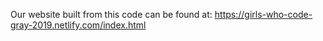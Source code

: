 Our website built from this code can be found at:
https://girls-who-code-gray-2019.netlify.com/index.html